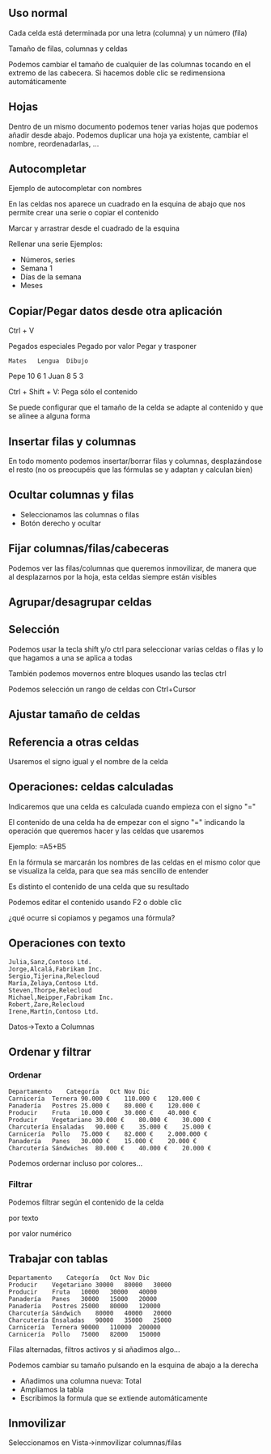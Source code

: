 ## Uso normal

Cada celda está determinada por una letra (columna) y un número (fila)

Tamaño de filas, columnas y celdas

Podemos cambiar el tamaño de cualquier de las columnas tocando en el extremo de las cabecera. Si hacemos doble clic se redimensiona automáticamente

## Hojas

Dentro de un mismo documento podemos tener varias hojas que podemos añadir desde abajo.
Podemos duplicar una hoja ya existente, cambiar el nombre, reordenadarlas, ...

## Autocompletar

Ejemplo de autocompletar con nombres

En las celdas nos aparece un cuadrado en la  esquina de abajo que nos permite crear una serie o copiar el contenido

Marcar y arrastrar desde el cuadrado de la esquina

Rellenar una serie
Ejemplos: 
* Números, series
* Semana 1
* Días de la semana
* Meses



## Copiar/Pegar datos desde otra aplicación

Ctrl + V

Pegados especiales
Pegado por valor
Pegar y trasponer

	Mates	Lengua	Dibujo
Pepe	10	6	1
Juan	8	5	3


Ctrl + Shift + V: Pega sólo el contenido

Se puede configurar que el tamaño de la celda se adapte al contenido y que se alinee a alguna forma

## Insertar filas y columnas

En todo momento podemos insertar/borrar filas y columnas, desplazándose el resto (no os preocupéis que las fórmulas se y adaptan y calculan bien)

## Ocultar columnas y  filas

* Seleccionamos las columnas o filas
* Botón derecho y ocultar


## Fijar columnas/filas/cabeceras

Podemos ver las filas/columnas que queremos inmovilizar, de manera que al desplazarnos por la hoja, esta celdas siempre están visibles

## Agrupar/desagrupar celdas

## Selección

Podemos usar la tecla shift y/o ctrl para seleccionar varias celdas o filas y lo que hagamos a una se aplica a todas

También podemos movernos entre bloques usando las teclas ctrl

Podemos selección un rango de celdas con  Ctrl+Cursor



## Ajustar tamaño de celdas

## Referencia a otras celdas

Usaremos el signo igual y el nombre de la celda

## Operaciones: celdas calculadas

Indicaremos que una celda es calculada cuando empieza con el signo "="

El contenido de una celda ha de empezar con el signo "=" indicando la operación que queremos hacer y las celdas que usaremos

Ejemplo: =A5+B5

En la fórmula se marcarán los nombres de las celdas en el mismo color que se visualiza la celda, para que sea más sencillo de entender

Es distinto el contenido de una celda que su resultado

Podemos editar el contenido usando F2 o doble clic

¿qué ocurre si copiamos y pegamos una fórmula?

## Operaciones con texto

	Julia,Sanz,Contoso Ltd.
	Jorge,Alcalá,Fabrikam Inc.
	Sergio,Tijerina,Relecloud
	María,Zelaya,Contoso Ltd.
	Steven,Thorpe,Relecloud
	Michael,Neipper,Fabrikam Inc.
	Robert,Zare,Relecloud
	Irene,Martín,Contoso Ltd.

Datos->Texto a Columnas

## Ordenar y filtrar

### Ordenar

	Departamento	Categoría	Oct	Nov	Dic
	Carnicería	Ternera	90.000 €	110.000 €	120.000 €
	Panadería	Postres	25.000 €	80.000 €	120.000 €
	Producir	Fruta	10.000 €	30.000 €	40.000 €
	Producir	Vegetariano	30.000 €	80.000 €	30.000 €
	Charcutería	Ensaladas	90.000 €	35.000 €	25.000 €
	Carnicería	Pollo	75.000 €	82.000 €	2.000.000 €
	Panadería	Panes	30.000 €	15.000 €	20.000 €
	Charcutería	Sándwiches	80.000 €	40.000 €	20.000 €

Podemos ordernar incluso por colores...

### Filtrar

Podemos filtrar según el contenido de la celda

por texto

por valor numérico

## Trabajar con tablas

	Departamento	Categoría	Oct	Nov	Dic
	Producir	Vegetariano	30000	80000	30000
	Producir	Fruta	10000	30000	40000
	Panadería	Panes	30000	15000	20000
	Panadería	Postres	25000	80000	120000
	Charcutería	Sándwich	80000	40000	20000
	Charcutería	Ensaladas	90000	35000	25000
	Carnicería	Ternera	90000	110000	200000
	Carnicería	Pollo	75000	82000	150000

Filas alternadas, filtros activos y si añadimos algo...

Podemos cambiar su tamaño pulsando en la esquina de abajo a la derecha

* Añadimos una columna nueva: Total 
* Ampliamos la tabla
* Escribimos la formula que se extiende automáticamente

## Inmovilizar 

Seleccionamos en Vista->inmovilizar columnas/filas
